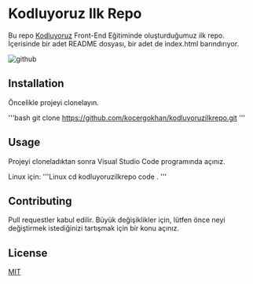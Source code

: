 # Kodluyoruz Ilk Repo

Bu repo [Kodluyoruz](https://www.kodluyoruz.org) Front-End Eğitiminde oluşturduğumuz ilk repo. İçerisinde bir adet README dosyası, bir adet de index.html barındırıyor.

![github]()

## Installation

Öncelikle projeyi clonelayın.

'''bash
git clone https://github.com/kocergokhan/kodluyoruzilkrepo.git
'''

## Usage

Projeyi cloneladıktan sonra Visual Studio Code programında açınız.

Linux için:
'''Linux
cd kodluyoruzilkrepo
code .
'''

## Contributing
Pull requestler kabul edilir. Büyük değişiklikler için, lütfen önce neyi değiştirmek istediğinizi tartışmak için bir konu açınız.


## License
[MIT](https://choosealicense.com/licenses/mit/)